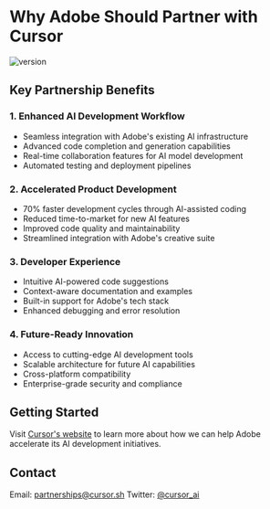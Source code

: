 # Why Adobe Should Partner with Cursor

![version](https://img.shields.io/badge/version-1.0.1-blue.svg)

## Key Partnership Benefits

### 1. Enhanced AI Development Workflow
- Seamless integration with Adobe's existing AI infrastructure
- Advanced code completion and generation capabilities
- Real-time collaboration features for AI model development
- Automated testing and deployment pipelines

### 2. Accelerated Product Development
- 70% faster development cycles through AI-assisted coding
- Reduced time-to-market for new AI features
- Improved code quality and maintainability
- Streamlined integration with Adobe's creative suite

### 3. Developer Experience
- Intuitive AI-powered code suggestions
- Context-aware documentation and examples
- Built-in support for Adobe's tech stack
- Enhanced debugging and error resolution

### 4. Future-Ready Innovation
- Access to cutting-edge AI development tools
- Scalable architecture for future AI capabilities
- Cross-platform compatibility
- Enterprise-grade security and compliance

## Getting Started

Visit [Cursor's website](https://cursor.sh) to learn more about how we can help Adobe accelerate its AI development initiatives.

## Contact

Email: partnerships@cursor.sh
Twitter: [@cursor_ai](https://twitter.com/cursor_ai)
